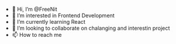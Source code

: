 - 👋 Hi, I’m @FreeNit
- 👀 I’m interested in Frontend Development
- 🌱 I’m currently learning React
- 💞️ I’m looking to collaborate on chalanging and interestin project
- 📫 How to reach me 

<!---
FreeNit/FreeNit is a ✨ special ✨ repository because its `README.md` (this file) appears on your GitHub profile.
You can click the Preview link to take a look at your changes.
--->
